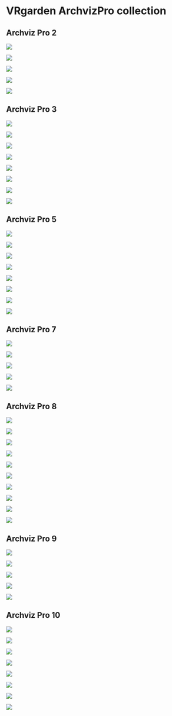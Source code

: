 # VRgarden ArchvizPro collection
## Archviz Pro 2

<p align="left"><img src="images/archviz/archviz01.jpg"/></p>
<p align="left"><img src="images/archviz/archviz01.jpg"/></p>
<p align="left"><img src="images/archviz/archviz01.jpg"/></p>
<p align="left"><img src="images/archviz/archviz01.jpg"/></p>
<p align="left"><img src="images/archviz/archviz01.jpg"/></p>

## Archviz Pro 3

<p align="left"><img src="images/archviz/archviz01.jpg"/></p>
<p align="left"><img src="images/archviz/archviz01.jpg"/></p>
<p align="left"><img src="images/archviz/archviz01.jpg"/></p>
<p align="left"><img src="images/archviz/archviz01.jpg"/></p>
<p align="left"><img src="images/archviz/archviz01.jpg"/></p>
<p align="left"><img src="images/archviz/archviz01.jpg"/></p>
<p align="left"><img src="images/archviz/archviz01.jpg"/></p>
<p align="left"><img src="images/archviz/archviz01.jpg"/></p>


## Archviz Pro 5

<p align="left"><img src="images/archviz/archviz01.jpg"/></p>
<p align="left"><img src="images/archviz/archviz01.jpg"/></p>
<p align="left"><img src="images/archviz/archviz01.jpg"/></p>
<p align="left"><img src="images/archviz/archviz01.jpg"/></p>
<p align="left"><img src="images/archviz/archviz01.jpg"/></p>
<p align="left"><img src="images/archviz/archviz01.jpg"/></p>
<p align="left"><img src="images/archviz/archviz01.jpg"/></p>
<p align="left"><img src="images/archviz/archviz01.jpg"/></p>


## Archviz Pro 7

<p align="left"><img src="images/archviz/archviz01.jpg"/></p>
<p align="left"><img src="images/archviz/archviz01.jpg"/></p>
<p align="left"><img src="images/archviz/archviz01.jpg"/></p>
<p align="left"><img src="images/archviz/archviz01.jpg"/></p>
<p align="left"><img src="images/archviz/archviz01.jpg"/></p>


## Archviz Pro 8

<p align="left"><img src="images/archviz/archviz01.jpg"/></p>
<p align="left"><img src="images/archviz/archviz01.jpg"/></p>
<p align="left"><img src="images/archviz/archviz01.jpg"/></p>
<p align="left"><img src="images/archviz/archviz01.jpg"/></p>
<p align="left"><img src="images/archviz/archviz01.jpg"/></p>
<p align="left"><img src="images/archviz/archviz01.jpg"/></p>
<p align="left"><img src="images/archviz/archviz01.jpg"/></p>
<p align="left"><img src="images/archviz/archviz01.jpg"/></p>
<p align="left"><img src="images/archviz/archviz01.jpg"/></p>
<p align="left"><img src="images/archviz/archviz01.jpg"/></p>

## Archviz Pro 9

<p align="left"><img src="images/archviz/archviz01.jpg"/></p>
<p align="left"><img src="images/archviz/archviz01.jpg"/></p>
<p align="left"><img src="images/archviz/archviz01.jpg"/></p>
<p align="left"><img src="images/archviz/archviz01.jpg"/></p>
<p align="left"><img src="images/archviz/archviz01.jpg"/></p>

## Archviz Pro 10

<p align="left"><img src="images/archviz/archviz01.jpg"/></p>
<p align="left"><img src="images/archviz/archviz01.jpg"/></p>
<p align="left"><img src="images/archviz/archviz01.jpg"/></p>
<p align="left"><img src="images/archviz/archviz01.jpg"/></p>
<p align="left"><img src="images/archviz/archviz01.jpg"/></p>
<p align="left"><img src="images/archviz/archviz01.jpg"/></p>
<p align="left"><img src="images/archviz/archviz01.jpg"/></p>
<p align="left"><img src="images/archviz/archviz01.jpg"/></p>
